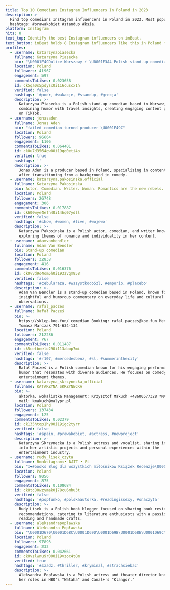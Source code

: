 ```yaml
---
title: Top 10 Comedians Instagram Influencers In Poland in 2023
description: >-
  Find top comedians Instagram influencers in Poland in 2023. Most popular
  hashtags: #prawakobiet #standup #ksia.
platform: Instagram
hits: 8
text_top: Identify the best Instagram influencers on inBeat.
text_bottom: inBeat holds 8 Instagram influencers like this in Poland for you to work with.
profiles:
  - username: katarzynapiasecka
    fullname: Katarzyna Piasecka
    bio: "\U0001F4CDulice Warszawy ⚡️ \U0001F3A4 Polish stand-up comedian \U0001F30E Traveller \U0001F3A5 TikTok --- Agencja KOE --- ☎️ 791 634 134 katarzyna.piasecka@koe.fun"
    location: Poland
    followers: 41967
    engagement: 597
    commentsToLikes: 0.023658
    id: ck5qa0s5pdysx0i116cuscx1h
    verified: false
    hashtags: '#podr, #wakacje, #standup, #grecja'
    description: >-
      Katarzyna Piasecka is a Polish stand-up comedian based in Warsaw,
      combining humor with travel insights, creating engaging content primarily
      on TikTok.
  - username: jonasaden
    fullname: Jonas Aden
    bio: "failed comedian turned producer \U0001F49C"
    location: Poland
    followers: 96664
    engagement: 1106
    commentsToLikes: 0.064401
    id: ck0u7d3564gw00i19qo0eti4o
    verified: true
    hashtags: ''
    description: >-
      Jonas Aden is a producer based in Poland, specializing in content creation
      after transitioning from a background in comedy.
  - username: katarzyna.pakosinska.official
    fullname: Katarzyna Pakosinska
    bio: Actor. Comedian. Writer. Woman. Romantics are the new rebels.
    location: Poland
    followers: 26748
    engagement: 306
    commentsToLikes: 0.017887
    id: ck600wye4efh40i14hq07ydll
    verified: false
    hashtags: '#show, #women, #live, #wojewo'
    description: >-
      Katarzyna Pakosinska is a Polish actor, comedian, and writer known for
      exploring themes of romance and individuality in her content.
  - username: adamvanbendler
    fullname: Adam Van Bendler
    bio: Stand-up comedian
    location: Poland
    followers: 32838
    engagement: 416
    commentsToLikes: 0.016376
    id: ck0vvd9o4om5h0i193zvgm858
    verified: false
    hashtags: '#cebularaza, #wszystkodo5zl, #emporio, #placebo'
    description: >-
      Adam Van Bendler is a stand-up comedian based in Poland, known for his
      insightful and humorous commentary on everyday life and cultural
      observations.
  - username: rafal_paczes
    fullname: Rafał Pacześ
    bio: >-
      https://sklep.koe.fun/ comedian Booking: rafal.paczes@koe.fun Menago.
      Tomasz Marczak 791-634-134
    location: Poland
    followers: 212286
    engagement: 767
    commentsToLikes: 0.011487
    id: ck5cetbnelo290i113abop7mi
    verified: false
    hashtags: '#r107, #mercedesbenz, #sl, #summerinthecity'
    description: >-
      Rafał Pacześ is a Polish comedian known for his engaging performances and
      humor that resonates with diverse audiences. He focuses on comedy and
      entertainment themes.
  - username: katarzyna_skrzynecka_official
    fullname: KATARZYNA SKRZYNECKA
    bio: >-
      aktorka, wokalistka Management: Krzysztof Makuch +48600577328 *MAŁY PR*
      mail: kmakuch@malypr.pl
    location: Poland
    followers: 137434
    engagement: 125
    commentsToLikes: 0.02379
    id: ck135htop1hy00i19igc2tyrr
    verified: false
    hashtags: '#spain, #prawakobiet, #actress, #newproject'
    description: >-
      Katarzyna Skrzynecka is a Polish actress and vocalist, sharing insights
      into her artistic projects and personal experiences within the
      entertainment industry.
  - username: rudy_lisek_czyta
    fullname: Bookstagram⭐️• NATI • PL
    bio: "I❤️#books Blog dla wszystkich miłośników Książek Recenzje\U0001F4DD #wyzwanienaczytanie #handmadebyrudylisek 134\U0001F4DA Kontakt \U0001F48Crudylisekczyta@gmail.com"
    location: Poland
    followers: 9056
    engagement: 875
    commentsToLikes: 0.108684
    id: ck8tc80wzymak0j78cu6mhu3t
    verified: false
    hashtags: '#popfunko, #polskaautorka, #readingissexy, #onaczyta'
    description: >-
      Rudy Lisek is a Polish book blogger focused on sharing book reviews and
      recommendations, catering to literature enthusiasts with a passion for
      reading and handmade crafts.
  - username: aleksandrapoplawska
    fullname: Aleksandra Popławska
    bio: "\U0001D670\U0001D68C\U0001D69D\U0001D69B\U0001D68E\U0001D69C\U0001D69C \U0001D68A\U0001D697\U0001D68D \U0001D673\U0001D692\U0001D69B\U0001D68E\U0001D68C\U0001D69D\U0001D698\U0001D69B \U0001F3AD Thᥱᥲtrᥱ/ \U0001D4D5\U0001D4F2\U0001D4F5\U0001D4F6\U0001D4FC / Ｓｅｒｉａｌ"
    location: Poland
    followers: 97893
    engagement: 232
    commentsToLikes: 0.042661
    id: ck0vzlwnu9r000i19vzoc4t8m
    verified: true
    hashtags: '#szadz, #thriller, #kryminal, #strachsiebac'
    description: >-
      Aleksandra Popławska is a Polish actress and theater director known for
      her roles in HBO's "Wataha" and Canal+'s "Klangor."
---
```


